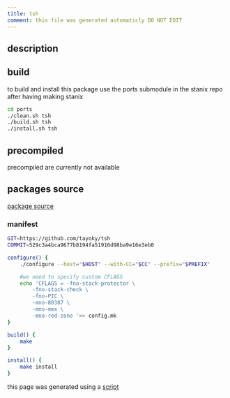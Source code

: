 ```yaml
---
title: tsh
comment: this file was generated automaticly DO NOT EDIT
---
```

## description

## build
to build and install this package use the ports submodule in the stanix repo
after having making stanix
```sh
cd ports
./clean.sh tsh
./build.sh tsh
./install.sh tsh
```

## precompiled
precompiled are currently not available

## packages source
[package source](https://github.com/tayoky/ports/tree/main/ports/tsh)  

### manifest
```bash
GIT=https://github.com/tayoky/tsh
COMMIT=529c3a4bca9677b8194fa51916d98ba9e16e3eb0

configure() {
	./configure --host="$HOST" --with-CC="$CC" --prefix="$PREFIX"

	#we need to specify custom CFLAGS
	echo 'CFLAGS = -fno-stack-protector \
		-fno-stack-check \
		-fno-PIC \
		-mno-80387 \
		-mno-mmx \
		-mno-red-zone '>> config.mk
}

build() {
	make
}

install() {
	make install
}
```

this page was generated using a [script](../../update-packages.md)

